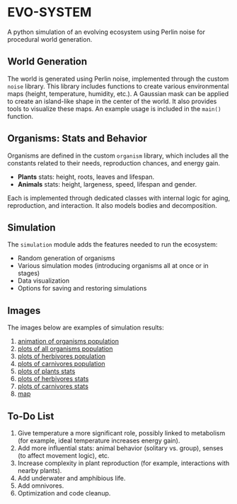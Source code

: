 # EVO-SYSTEM
A python simulation of an evolving ecosystem using Perlin noise for procedural world generation.

## World Generation
The world is generated using Perlin noise, implemented through the custom `noise` library. This library includes functions to create various environmental maps (height, temperature, humidity, etc.). A Gaussian mask can be applied to create an island-like shape in the center of the world. It also provides tools to visualize these maps. An example usage is included in the `main()` function.

## Organisms: Stats and Behavior
Organisms are defined in the custom `organism` library, which includes all the constants related to their needs, reproduction chances, and energy gain.

- **Plants** stats: height, roots, leaves and lifespan.
- **Animals** stats: height, largeness, speed, lifespan and gender.

Each is implemented through dedicated classes with internal logic for aging, reproduction, and interaction. It also models bodies and decomposition.

## Simulation
The `simulation` module adds the features needed to run the ecosystem:
- Random generation of organisms
- Various simulation modes (introducing organisms all at once or in stages)
- Data visualization
- Options for saving and restoring simulations

## Images
The images below are examples of simulation results:
1. [animation of organisms population](biomap.gif)
2. [plots of all organisms population](0_organisms_number.png)
3. [plots of herbivores population](0_herbivores_number.png)
4. [plots of carnivores population](0_carnivores_number.png)
5. [plots of plants stats](0_plants_stats.png)
6. [plots of herbivores stats](0_herbivore_stats.png)
7. [plots of carnivores stats](0_carnivore_stats.png)
8. [map](map.png)
## To-Do List
1. Give temperature a more significant role, possibly linked to metabolism (for example, ideal temperature increases energy gain).
2. Add more influential stats: animal behavior (solitary vs. group), senses (to affect movement logic), etc.
3. Increase complexity in plant reproduction (for example, interactions with nearby plants).
4. Add underwater and amphibious life.
5. Add omnivores.
6. Optimization and code cleanup.
